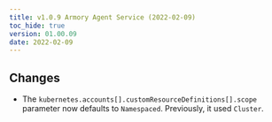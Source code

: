 ```yaml
---
title: v1.0.9 Armory Agent Service (2022-02-09)
toc_hide: true
version: 01.00.09
date: 2022-02-09
---
```


## Changes

* The `kubernetes.accounts[].customResourceDefinitions[].scope` parameter now defaults to `Namespaced`. Previously, it used `Cluster`.


